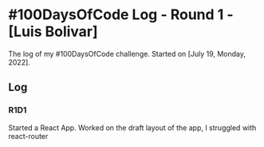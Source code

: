 # #100DaysOfCode Log - Round 1 - [Luis Bolivar]

The log of my #100DaysOfCode challenge. Started on [July 19, Monday, 2022].

## Log

### R1D1 
Started a React App. Worked on the draft layout of the app,  I struggled with react-router 

